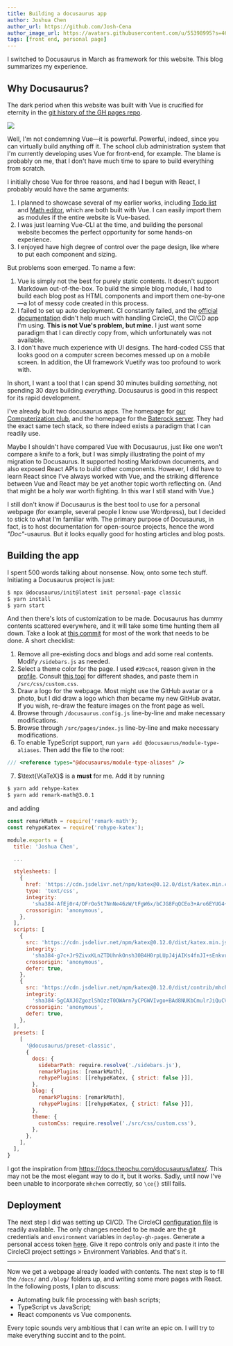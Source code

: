 ```yaml
---
title: Building a docusaurus app
author: Joshua Chen
author_url: https://github.com/Josh-Cena
author_image_url: https://avatars.githubusercontent.com/u/55398995?s=460&u=88dc0dcb0691877524dd8739db9fde7ed4fa9721&v=4
tags: [front end, personal page]
---
```


I switched to Docusaurus in March as framework for this website. This blog summarizes my experience.

<!-- truncate -->

## Why Docusaurus?

The dark period when this website was built with Vue is crucified for eternity in the [git history of the GH pages repo](https://github.com/Josh-Cena/Personal-page/tree/202beb7770e17fbc6ab30bce4d928bf678ecc5e8).

<img src="/img/blog/2021-3-9/page.jpg"></img>

Well, I'm not condemning Vue—it is powerful. Powerful, indeed, since you can virtually build anything off it. The school club administration system that I'm currently developing uses Vue for front-end, for example. The blame is probably on me, that I don't have much time to spare to build everything from scratch.

I initially chose Vue for three reasons, and had I begun with React, I probably would have the same arguments:

1. I planned to showcase several of my earlier works, including [Todo list](https://github.com/Computerization/New-member-practice-commit/tree/master/2019/Josh-Cena/Joshua-Todolist%20with%20vue) and [Math editor](https://github.com/Josh-Cena/Web-math-editor), which are both built with Vue. I can easily import them as modules if the entire website is Vue-based.
2. I was just learning Vue-CLI at the time, and building the personal website becomes the perfect opportunity for some hands-on experience.
3. I enjoyed have high degree of control over the page design, like where to put each component and sizing.

But problems soon emerged. To name a few:

1. Vue is simply not the best for purely static contents. It doesn't support Markdown out-of-the-box. To build the simple blog module, I had to build each blog post as HTML components and import them one-by-one—a lot of messy code created in this process.
2. I failed to set up auto deployment. CI constantly failed, and the [official documentation](https://cli.vuejs.org/guide/deployment.html#platform-guides) didn't help much with handling CircleCI, the CI/CD app I'm using. **This is not Vue's problem, but mine.** I just want some paradigm that I can directly copy from, which unfortunately was not available.
3. I don't have much experience with UI designs. The hard-coded CSS that looks good on a computer screen becomes messed up on a mobile screen. In addition, the UI framework Vuetify was too profound to work with.

In short, I want a tool that I can spend 30 minutes building _something_, not spending 30 days building _everything_. Docusaurus is good in this respect for its rapid development.

I've already built two docusaurus apps. The homepage for [our Computerization club](https://computerization.io), and the homepage for the [Baterock server](https://baterock-minecraft.github.io). They had the exact same tech stack, so there indeed exists a paradigm that I can readily use.

Maybe I shouldn't have compared Vue with Docusaurus, just like one won't compare a knife to a fork, but I was simply illustrating the point of my migration to Docusaurus. It supported hosting Markdown documents, and also exposed React APIs to build other components. However, I did have to learn React since I've always worked with Vue, and the striking difference between Vue and React may be yet another topic worth reflecting on. (And that might be a holy war worth fighting. In this war I still stand with Vue.)

I still don't know if Docusaurus is the best tool to use for a personal webpage (for example, several people I know use Wordpress), but I decided to stick to what I'm familiar with. The primary purpose of Docusaurus, in fact, is to host documentation for open-source projects, hence the word _"Doc"_-usaurus. But it looks equally good for hosting articles and blog posts.

## Building the app

I spent 500 words talking about nonsense. Now, onto some tech stuff. Initiating a Docusaurus project is just:

```bash
$ npx @docusaurus/init@latest init personal-page classic
$ yarn install
$ yarn start
```

And then there's lots of customization to be made. Docusaurus has dummy contents scattered everywhere, and it will take some time hunting them all down. Take a look at [this commit](https://github.com/Josh-Cena/Personal-page/commit/a5f2566068a5f915b75b39f8aabfe139f58125ef) for most of the work that needs to be done. A short checklist:

1. Remove all pre-existing docs and blogs and add some real contents. Modify `/sidebars.js` as needed.
2. Select a theme color for the page. I used `#39cac4`, reason given in the <a href="/CV/">profile</a>. Consult [this tool](https://v2.docusaurus.io/docs/styling-layout#styling-your-site-with-infima) for different shades, and paste them in `/src/css/custom.css`.
3. Draw a logo for the webpage. Most might use the GitHub avatar or a photo, but I did draw a logo which _then_ became my new GitHub avatar. If you wish, re-draw the feature images on the front page as well.
4. Browse through `/docusaurus.config.js` line-by-line and make necessary modifications.
5. Browse through `/src/pages/index.js` line-by-line and make necessary modifications.
6. To enable TypeScript support, run `yarn add @docusaurus/module-type-aliases`. Then add the file to the root:

```typescript title="types.d.ts"
/// <reference types="@docusaurus/module-type-aliases" />
```

7. $\text{\KaTeX}$ is a **must** for me. Add it by running

```bash
$ yarn add rehype-katex
$ yarn add remark-math@3.0.1
```

and adding

```jsx title="/docusaurus.config.js" {1-2,9-33,38-46}
const remarkMath = require('remark-math');
const rehypeKatex = require('rehype-katex');

module.exports = {
  title: 'Joshua Chen',

  ...

  stylesheets: [
    {
      href: 'https://cdn.jsdelivr.net/npm/katex@0.12.0/dist/katex.min.css',
      type: 'text/css',
      integrity:
        'sha384-AfEj0r4/OFrOo5t7NnNe46zW/tFgW6x/bCJG8FqQCEo3+Aro6EYUG4+cU+KJWu/X',
      crossorigin: 'anonymous',
    },
  ],
  scripts: [
    {
      src: 'https://cdn.jsdelivr.net/npm/katex@0.12.0/dist/katex.min.js',
      integrity:
        'sha384-g7c+Jr9ZivxKLnZTDUhnkOnsh30B4H0rpLUpJ4jAIKs4fnJI+sEnkvrMWph2EDg4',
      crossorigin: 'anonymous',
      defer: true,
    },
    {
      src: 'https://cdn.jsdelivr.net/npm/katex@0.12.0/dist/contrib/mhchem.min.js',
      integrity:
        'sha384-5gCAXJ0ZgozlShOzzT0OWArn7yCPGWVIvgo+BAd8NUKbCmulrJiQuCVR9cHlPHeG',
      crossorigin: 'anonymous',
      defer: true,
    },
  ],
  presets: [
    [
      '@docusaurus/preset-classic',
      {
        docs: {
          sidebarPath: require.resolve('./sidebars.js'),
          remarkPlugins: [remarkMath],
          rehypePlugins: [[rehypeKatex, { strict: false }]],
        },
        blog: {
          remarkPlugins: [remarkMath],
          rehypePlugins: [[rehypeKatex, { strict: false }]],
        },
        theme: {
          customCss: require.resolve('./src/css/custom.css'),
        },
      },
    ],
  ],
}
```

I got the inspiration from https://docs.theochu.com/docusaurus/latex/. This may not be the most elegant way to do it, but it works. Sadly, until now I've been unable to incorporate `mhchem` correctly, so `\ce{}` still fails.

## Deployment

The next step I did was setting up CI/CD. The CircleCI [configuration file](https://github.com/Josh-Cena/Personal-page/blob/master/.circleci/config.yml) is readily available. The only changes needed to be made are the git credentials and `environment` variables in `deploy-gh-pages`. Generate a personal access token [here](https://github.com/settings/tokens). Give it repo controls only and paste it into the CircleCI project settings > Environment Variables. And that's it.

---

Now we get a webpage already loaded with contents. The next step is to fill the `/docs/` and `/blog/` folders up, and writing some more pages with React. In the following posts, I plan to discuss:

- Automating bulk file processing with bash scripts;
- TypeScript vs JavaScript;
- React components vs Vue components.

Every topic sounds very ambitious that I can write an epic on. I will try to make everything succint and to the point.
